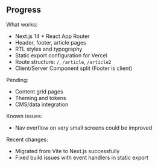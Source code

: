 ## Progress

What works:
- Next.js 14 + React App Router
- Header, footer, article pages
- RTL styles and typography
- Static export configuration for Vercel
- Route structure: `/`, `/article`, `/article2`
- Client/Server Component split (Footer is client)

Pending:
- Content grid pages
- Theming and tokens
- CMS/data integration

Known issues:
- Nav overflow on very small screens could be improved

Recent changes:
- Migrated from Vite to Next.js successfully
- Fixed build issues with event handlers in static export


